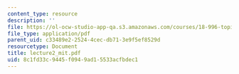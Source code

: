 ```yaml
---
content_type: resource
description: ''
file: https://ol-ocw-studio-app-qa.s3.amazonaws.com/courses/18-996-topics-in-theoretical-computer-science-internet-research-problems-spring-2002/8c1fd33c9445f0949ad15533acfbdec1_lecture2_mit.pdf
file_type: application/pdf
parent_uid: c33489e2-2524-4cec-db71-3e9f5ef8529d
resourcetype: Document
title: lecture2_mit.pdf
uid: 8c1fd33c-9445-f094-9ad1-5533acfbdec1
---
```

